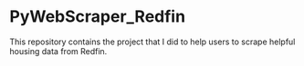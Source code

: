# PyWebScraper_Redfin
This repository contains the project that I did to help users to scrape helpful housing data from Redfin.
